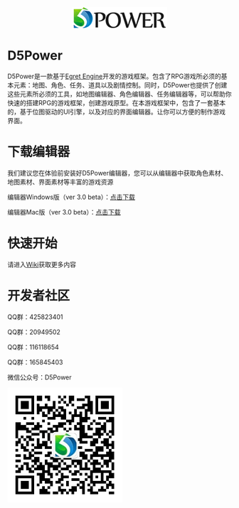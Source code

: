 <p align="center">
    <img src="./docs/logo.png"/>
</p>

# D5Power
D5Power是一款基于[Egret Engine](http://www.egret.com)开发的游戏框架。包含了RPG游戏所必须的基本元素：地图、角色、任务、道具以及剧情控制。同时，D5Power也提供了创建这些元素所必须的工具，如地图编辑器、角色编辑器、任务编辑器等，可以帮助你快速的搭建RPG的游戏框架，创建游戏原型。在本游戏框架中，包含了一套基本的，基于位图驱动的UI引擎，以及对应的界面编辑器。让你可以方便的制作游戏界面。

# 下载编辑器
我们建议您在体验前安装好D5Power编辑器，您可以从编辑器中获取角色素材、地图素材、界面素材等丰富的游戏资源

编辑器Windows版（ver 3.0 beta）：[点击下载](http://www.d5power.com/download/editor_win.zip)

编辑器Mac版（ver 3.0 beta）：[点击下载](http://www.d5power.com/download/editor_mac.zip)

# 快速开始

请进入[Wiki](https://github.com/D5PowerStudio/D5Power/wiki)获取更多内容

# 开发者社区

QQ群：425823401

QQ群：20949502

QQ群：116118654

QQ群：165845403


微信公众号：D5Power

<img src="./docs/qcode.png"/>
